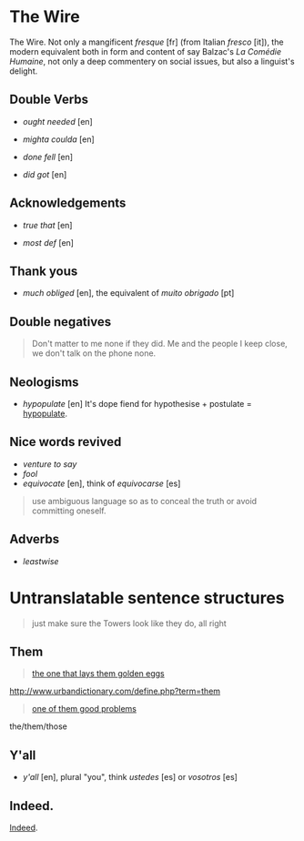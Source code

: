 The Wire
====

The Wire. Not only a mangificent *fresque* [fr] (from Italian *fresco* [it]), the modern equivalent both in form and content of say Balzac's *La Comédie Humaine*, not only a deep commentery on social issues, but also a linguist's delight.

## Double Verbs

* *ought needed* [en]

* *mighta coulda* [en]

* *done fell* [en]

* *did got* [en]

## Acknowledgements

* *true that* [en]

* *most def* [en]

## Thank yous

* *much obliged* [en], the equivalent of *muito obrigado* [pt]

## Double negatives

>Don't matter to me none if they did. Me and the people I keep close, we don't talk on the phone none.

## Neologisms

* *hypopulate* [en] It's dope fiend for hypothesise + postulate = [hypopulate](http://www.ign.com/boards/threads/what-the-fuck-does-hypopulate-mean.453318029/).

## Nice words revived

* *venture to say*
* *fool*
* *equivocate* [en], think of  *equivocarse* [es]

>use ambiguous language so as to conceal the truth or avoid committing oneself.

## Adverbs

* *leastwise*

# Untranslatable sentence structures

>just make sure the Towers look like they do, all right

## Them

>[the one that lays them golden eggs](https://www.youtube.com/watch?v=70eU840lc38#t=12)

http://www.urbandictionary.com/define.php?term=them

>[one of them good problems](https://www.youtube.com/watch?v=90cwlneRjPQ#t=30)

the/them/those 

## Y'all

* *y'all* [en], plural "you", think *ustedes* [es] or *vosotros* [es]

## Indeed.

[Indeed](https://www.youtube.com/watch?v=zX9RVI0vaDs).
